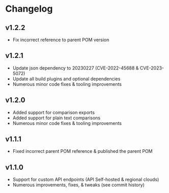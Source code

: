 Changelog
=========

v1.2.2
------

- Fix incorrect reference to parent POM version

v1.2.1
------

- Update json dependency to 20230227 (CVE-2022-45688 & CVE-2023-5072)
- Update all build plugins and optional dependencies
- Numerous minor code fixes & tooling improvements

v1.2.0
------

- Added support for comparison exports
- Added support for plain text comparisons
- Numerous minor code fixes & tooling improvements

v1.1.1
------

- Fixed incorrect parent POM reference & published the parent POM

v1.1.0
------

- Support for custom API endpoints (API Self-hosted & regional clouds)
- Numerous improvements, fixes, & tweaks (see commit history)
